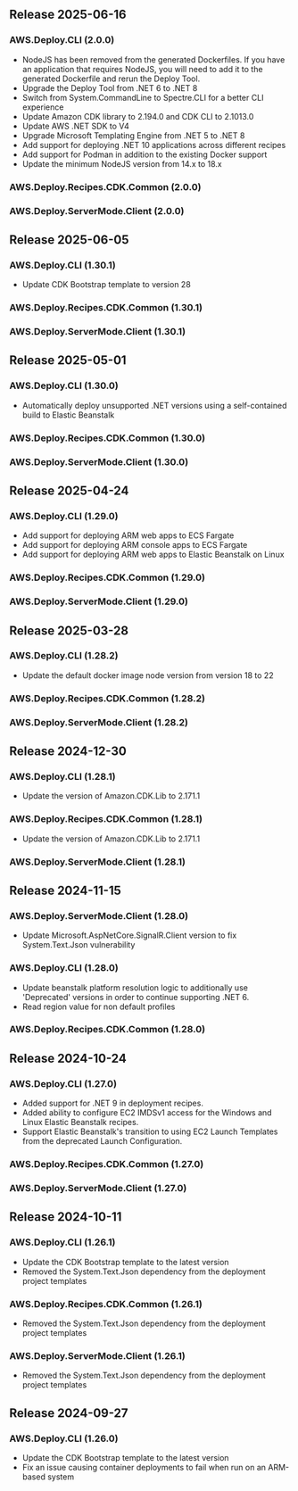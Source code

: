 ## Release 2025-06-16

### AWS.Deploy.CLI (2.0.0)
* NodeJS has been removed from the generated Dockerfiles. If you have an application that requires NodeJS, you will need to add it to the generated Dockerfile and rerun the Deploy Tool.
* Upgrade the Deploy Tool from .NET 6 to .NET 8
* Switch from System.CommandLine to Spectre.CLI for a better CLI experience
* Update Amazon CDK library to 2.194.0 and CDK CLI to 2.1013.0
* Update AWS .NET SDK to V4
* Upgrade Microsoft Templating Engine from .NET 5 to .NET 8
* Add support for deploying .NET 10 applications across different recipes
* Add support for Podman in addition to the existing Docker support
* Update the minimum NodeJS version from 14.x to 18.x
### AWS.Deploy.Recipes.CDK.Common (2.0.0)
### AWS.Deploy.ServerMode.Client (2.0.0)

## Release 2025-06-05

### AWS.Deploy.CLI (1.30.1)
* Update CDK Bootstrap template to version 28
### AWS.Deploy.Recipes.CDK.Common (1.30.1)
### AWS.Deploy.ServerMode.Client (1.30.1)

## Release 2025-05-01

### AWS.Deploy.CLI (1.30.0)
* Automatically deploy unsupported .NET versions using a self-contained build to Elastic Beanstalk
### AWS.Deploy.Recipes.CDK.Common (1.30.0)
### AWS.Deploy.ServerMode.Client (1.30.0)

## Release 2025-04-24

### AWS.Deploy.CLI (1.29.0)
* Add support for deploying ARM web apps to ECS Fargate
* Add support for deploying ARM console apps to ECS Fargate
* Add support for deploying ARM web apps to Elastic Beanstalk on Linux
### AWS.Deploy.Recipes.CDK.Common (1.29.0)
### AWS.Deploy.ServerMode.Client (1.29.0)

## Release 2025-03-28

### AWS.Deploy.CLI (1.28.2)
* Update the default docker image node version from version 18 to 22
### AWS.Deploy.Recipes.CDK.Common (1.28.2)
### AWS.Deploy.ServerMode.Client (1.28.2)

## Release 2024-12-30

### AWS.Deploy.CLI (1.28.1)
* Update the version of Amazon.CDK.Lib to 2.171.1
### AWS.Deploy.Recipes.CDK.Common (1.28.1)
* Update the version of Amazon.CDK.Lib to 2.171.1
### AWS.Deploy.ServerMode.Client (1.28.1)

## Release 2024-11-15

### AWS.Deploy.ServerMode.Client (1.28.0)
* Update Microsoft.AspNetCore.SignalR.Client version to fix System.Text.Json vulnerability
### AWS.Deploy.CLI (1.28.0)
* Update beanstalk platform resolution logic to additionally use 'Deprecated' versions in order to continue supporting .NET 6.
* Read region value for non default profiles
### AWS.Deploy.Recipes.CDK.Common (1.28.0)

## Release 2024-10-24

### AWS.Deploy.CLI (1.27.0)
* Added support for .NET 9 in deployment recipes.
* Added ability to configure EC2 IMDSv1 access for the Windows and Linux Elastic Beanstalk recipes.
* Support Elastic Beanstalk's transition to using EC2 Launch Templates from the deprecated Launch Configuration.
### AWS.Deploy.Recipes.CDK.Common (1.27.0)
### AWS.Deploy.ServerMode.Client (1.27.0)

## Release 2024-10-11

### AWS.Deploy.CLI (1.26.1)
* Update the CDK Bootstrap template to the latest version
* Removed the System.Text.Json dependency from the deployment project templates
### AWS.Deploy.Recipes.CDK.Common (1.26.1)
* Removed the System.Text.Json dependency from the deployment project templates
### AWS.Deploy.ServerMode.Client (1.26.1)
* Removed the System.Text.Json dependency from the deployment project templates

## Release 2024-09-27

### AWS.Deploy.CLI (1.26.0)
* Update the CDK Bootstrap template to the latest version
* Fix an issue causing container deployments to fail when run on an ARM-based system
